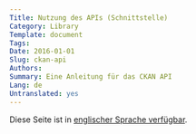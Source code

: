 ```yaml
---
Title: Nutzung des APIs (Schnittstelle)
Category: Library
Template: document
Tags:
Date: 2016-01-01
Slug: ckan-api
Authors:
Summary: Eine Anleitung für das CKAN API
Lang: de
Untranslated: yes
---
```


Diese Seite ist in [englischer Sprache verfügbar](/en/library/ckan-api).
